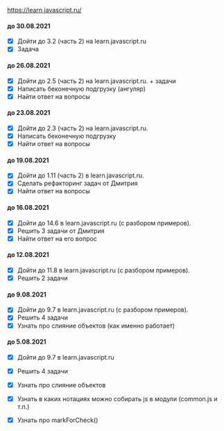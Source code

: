 
https://learn.javascript.ru/

#### до 30.08.2021
- [x] Дойти до 3.2 (часть 2) на learn.javascript.ru
- [x] Задача

#### до 26.08.2021
- [x] Дойти до 2.5 (часть 2) на learn.javascript.ru. + задачи
- [x] Написать беконечную подгрузку (ангуляр)
- [x] Найти ответ на вопросы

#### до 23.08.2021
- [x] Дойти до 2.3 (часть 2) на learn.javascript.ru.
- [x] Написать беконечную подгрузку
- [x] Найти ответ на вопросы

#### до 19.08.2021
- [x] Дойти до 1.11 (часть 2) в learn.javascript.ru.
- [x] Сделать рефакторинг задач от Дмитрия
- [x] Найти ответ на вопросы

#### до 16.08.2021
- [x] Дойти до 14.6 в learn.javascript.ru (с разбором примеров).
- [x] Решить 3 задачи от Дмитрия
- [x] Найти ответ на его вопрос

#### до 12.08.2021
- [x] Дойти до 11.8 в learn.javascript.ru (с разбором примеров).
- [x] Решить 2 задачи 

#### до 9.08.2021
- [x] Дойти до 9.7 в learn.javascript.ru (с разбором примеров).
- [x] Решить 4 задачи 
- [x] Узнать про слияние объектов (как именно работает)

#### до 5.08.2021
- [x] Дойти до 9.7 в learn.javascript.ru
- [x] Решить 4 задачи 
- [x] Узнать про слияние объектов
- [x] Узнать в каких нотациях можно собирать js в модули (common.js и т.п.)
- [x] Узнать про markForCheck() 


